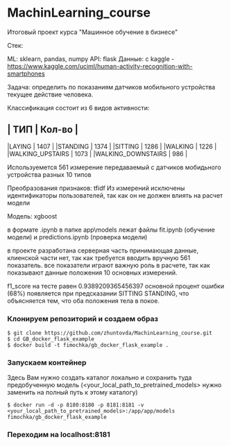 # MachinLearning_course

Итоговый проект курса "Машинное обучение в бизнесе"

Стек:

ML: sklearn, pandas, numpy
API: flask
Данные: с kaggle - https://www.kaggle.com/uciml/human-activity-recognition-with-smartphones

Задача: определить по показаниям датчиков мобильного устройства текущее действие человека.

Классификация состоит из 6 видов активности:

  |  ТИП               | Кол-во |
  -------------------------------
  |LAYING              |  1407  |
  |STANDING            |  1374  |
  |SITTING             |  1286  |
  |WALKING             |  1226  |
  |WALKING_UPSTAIRS    |  1073  |
  |WALKING_DOWNSTAIRS  |   986  |

Используемется 561 измерение передаваемый с датчиков мобидьного устройства разных 10 типов

Преобразования признаков: tfidf
Из измерений исключены идентификаторы пользователей, так как он не должен влиять на расчет модели

Модель: xgboost

в формате .ipynb в папке app\models лежат файлы fit.ipynb (обучение модели) и predictions.ipynb (проверка модели)

в проекте разработана серверная часть принимающая данные, клиенской части нет, так как требуется вводить вручную 561 показатель.
все показатели играют важную роль в расчете, так как показывают данные положения 10 основных измерений.

f1_score на тесте равен 0.9389209365456397
основной процент ошибки (68%) появляется при предсказании SITTING  STANDING, что объясняется тем, что оба положения тела в покое.

### Клонируем репозиторий и создаем образ
```
$ git clone https://github.com/zhuntovda/MachinLearning_course.git
$ cd GB_docker_flask_example
$ docker build -t fimochka/gb_docker_flask_example .
```

### Запускаем контейнер

Здесь Вам нужно создать каталог локально и сохранить туда предобученную модель (<your_local_path_to_pretrained_models> нужно заменить на полный путь к этому каталогу)
```
$ docker run -d -p 8180:8180 -p 8181:8181 -v <your_local_path_to_pretrained_models>:/app/app/models fimochka/gb_docker_flask_example
```

### Переходим на localhost:8181
